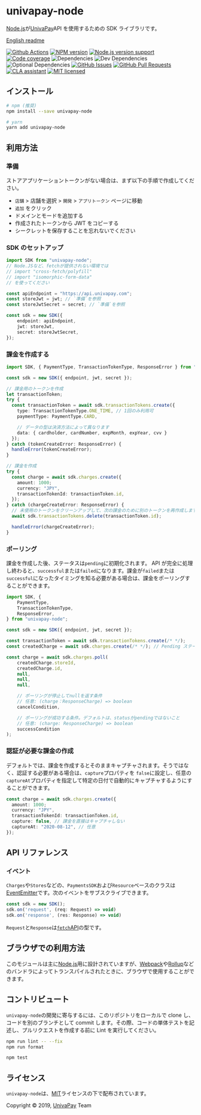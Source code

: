 [node]: https://nodejs.org/
[npm]: https://www.npmjs.com/
[yarn]: https://yarnpkg.com/
[webpack]: https://webpack.js.org/
[rollup]: https://rollupjs.org/
[univapay-url]: https://univapay.com/
[npm-url]: https://www.npmjs.com/package/univapay-node
[build-url]: https://github.com/univapay/univapay-node/actions
[github-url]: https://github.com/univapay/univapay-node/
[github-issues-url]: https://github.com/univapay/univapay-node/issues
[github-pr-url]: https://github.com/univapay/univapay-node/pulls
[coveralls-url]: https://coveralls.io/github/univapay/univapay-node?branch=master
[license-url]: https://github.com/univapay/univapay-node/blob/master/LICENSE
[cla-url]: https://cla-assistant.io/univapay/univapay-node
[shield-node]: https://img.shields.io/node/v/univapay-node.svg
[shield-npm]: https://img.shields.io/npm/v/univapay-node.svg
[shield-build]: https://img.shields.io/github/workflow/status/univapay/univapay-node/test/master
[shield-downloads]: https://img.shields.io/npm/dm/univapay-node.svg
[shield-license]: https://img.shields.io/npm/l/univapay-node.svg
[shield-dependencies]: https://img.shields.io/david/univapay/univapay-node.svg
[shield-devdependencies]: https://img.shields.io/david/dev/univapay/univapay-node.svg
[shield-optionaldependencies]: https://img.shields.io/david/optional/univapay/univapay-node.svg
[shield-coverage]: https://coveralls.io/repos/github/univapay/univapay-node/badge.svg?branch=master
[shield-issues]: https://img.shields.io/github/issues/univapay/univapay-node.svg
[shield-pullrequests]: https://img.shields.io/github/issues-pr/univapay/univapay-node.svg
[shield-cla]: https://cla-assistant.io/readme/badge/univapay/univapay-node

# univapay-node

[Node.js][node]が[UnivaPay][univapay-url]API を使用するための SDK ライブラリです。

[English readme](README.en.md)

[![Github Actions][shield-build]][build-url]
[![NPM version][shield-npm]][npm-url]
[![Node.js version support][shield-node]][node]
[![Code coverage][shield-coverage]][coveralls-url]
![Dependencies][shield-dependencies]
![Dev Dependencies][shield-devdependencies]
![Optional Dependencies][shield-optionaldependencies]
[![GitHub Issues][shield-issues]][github-issues-url]
[![GitHub Pull Requests][shield-pullrequests]][github-pr-url]
[![CLA assistant][shield-cla]][cla-url]
[![MIT licensed][shield-license]][license-url]

## インストール

```bash
# npm (推奨)
npm install --save univapay-node

# yarn
yarn add univapay-node
```

## 利用方法

### 準備

ストアアプリケーショントークンがない場合は、まず以下の手順で作成してください。

-   `店舗` > 店舗を選択 > `開発` > `アプリトークン` ページに移動
-   `追加` をクリック
-   ドメインとモードを追加する
-   作成されたトークンから JWT をコピーする
-   シークレットを保存することを忘れないでください

### SDK のセットアップ

```typescript
import SDK from "univapay-node";
// Node.JSなど、fetchが提供されない環境では
// import "cross-fetch/polyfill"
// import "isomorphic-form-data"
// を使ってください

const apiEndpoint = "https://api.univapay.com";
const storeJwt = jwt; // `準備`を参照
const storeJwtSecret = secret; // `準備`を参照

const sdk = new SDK({
    endpoint: apiEndpoint,
    jwt: storeJwt,
    secret: storeJwtSecret,
});
```

### 課金を作成する

```typescript
import SDK, { PaymentType, TransactionTokenType, ResponseError } from "univapay-node";

const sdk = new SDK({ endpoint, jwt, secret });

// 課金用のトークンを作成
let transactionToken;
try {
  const transactionToken = await sdk.transactionTokens.create({
    type: TransactionTokenType.ONE_TIME, // 1回のみ利用可
    paymentType: PaymentType.CARD,

    // データの型は決済方法によって異なります
    data: { cardholder, cardNumber, expMonth, expYear, cvv }
  });
} catch (tokenCreateError: ResponseError) {
  handleError(tokenCreateError);
}

// 課金を作成
try {
  const charge = await sdk.charges.create({
    amount: 1000;
    currency: "JPY",
    transactionTokenId: transactionToken.id,
  });
} catch (chargeCreateError: ResponseError) {
  // 未使用のトークンをクリーンアップして、次の課金のために別のトークンを再作成します
  await sdk.transactionTokens.delete(transactionToken.id);

  handleError(chargeCreateError);
}
```

### ポーリング

課金を作成した後、ステータスは`pending`に初期化されます。 API が完全に処理し終わると、`successful`または`failed`になります。課金が`failed`または`successful`になったタイミングを知る必要がある場合は、課金をポーリングすることができます。

```typescript
import SDK, {
    PaymentType,
    TransactionTokenType,
    ResponseError,
} from "univapay-node";

const sdk = new SDK({ endpoint, jwt, secret });

const transactionToken = await sdk.transactionTokens.create(/* */);
const createdCharge = await sdk.charges.create(/* */); // Pending ステータス

const charge = await sdk.charges.poll(
    createdCharge.storeId,
    createdCharge.id,
    null,
    null,
    null,

    // ポーリングが停止してnullを返す条件
    // 任意: (charge：ResponseCharge) => boolean
    cancelCondition,

    // ポーリングが成功する条件。デフォルトは、statusがpendingではないこと
    // 任意: (charge: ResponseCharge) => boolean
    successCondition
);
```

### 認証が必要な課金の作成

デフォルトでは、課金を作成するとそのままキャプチャされます。そうではなく、認証する必要がある場合は、`capture`プロパティを `false`に設定し、任意の`captureAt`プロパティを指定して特定の日付で自動的にキャプチャするようにすることができます。

```typescript
const charge = await sdk.charges.create({
  amount: 1000;
  currency: "JPY",
  transactionTokenId: transactionToken.id,
  capture: false, // 課金を直接はキャプチャしない
  captureAt: "2020-08-12", // 任意
});
```

## API リファレンス

### イベント

`Charges`や`Stores`などの、`PaymentsSDK`および`Resource`ベースのクラスは[EventEmitter](https://nodejs.org/api/events.html)です。次のイベントをサブスクライブできます。

```javascript
const sdk = new SDK();
sdk.on('request', (req: Request) => void)
sdk.on('response', (res: Response) => void)
```

`Request`と`Response`は[`fetch`API](https://developer.mozilla.org/ja/docs/Web/API/Fetch_API)の型です。

## ブラウザでの利用方法

このモジュールは主に[Node.js][node]用に設計されていますが、[Webpack][webpack]や[Rollup][rollup]などのバンドラによってトランスパイルされたときに、ブラウザで使用することができます。

## コントリビュート

`univapay-node`の開発に寄与するには、このリポジトリをローカルで clone し、コードを別のブランチとして commit します。その際、コードの単体テストを記述し、プルリクエストを作成する前に Lint を実行してください。

```bash
npm run lint -- --fix
npm run format

npm test
```

## ライセンス

`univapay-node`は、[MIT][license-url]ライセンスの下で配布されています。

Copyright &copy; 2019, [UnivaPay][univapay-url] Team
